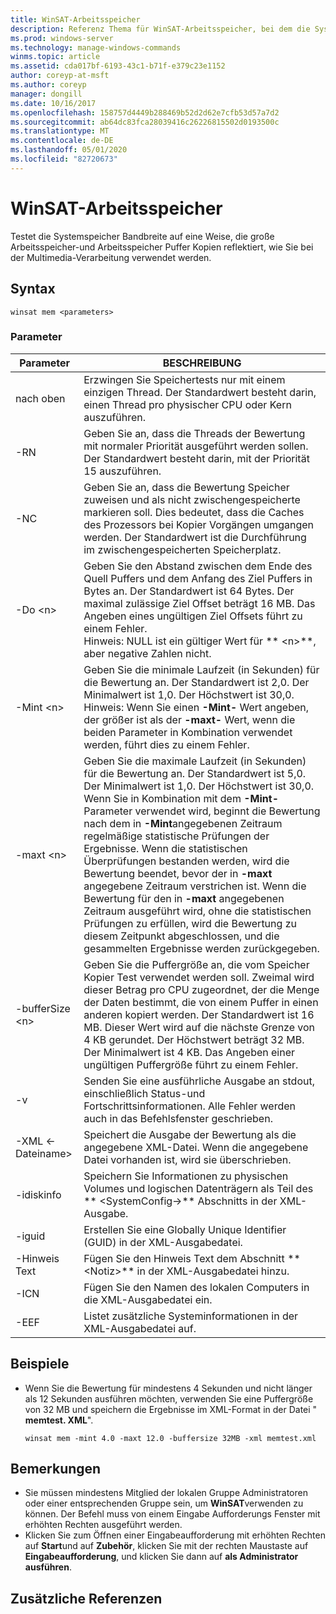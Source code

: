 ```yaml
---
title: WinSAT-Arbeitsspeicher
description: Referenz Thema für WinSAT-Arbeitsspeicher, bei dem die Systemspeicher Bandbreite auf eine Weise überprüft wird, die den umfangreichen Arbeitsspeichers und Speicherpuffer Kopien widerspiegelt, wie bei der Multimedia-Verarbeitung
ms.prod: windows-server
ms.technology: manage-windows-commands
winms.topic: article
ms.assetid: cda017bf-6193-43c1-b71f-e379c23e1152
author: coreyp-at-msft
ms.author: coreyp
manager: dongill
ms.date: 10/16/2017
ms.openlocfilehash: 158757d4449b288469b52d2d62e7cfb53d57a7d2
ms.sourcegitcommit: ab64dc83fca28039416c26226815502d0193500c
ms.translationtype: MT
ms.contentlocale: de-DE
ms.lasthandoff: 05/01/2020
ms.locfileid: "82720673"
---
```

# <a name="winsat-mem"></a>WinSAT-Arbeitsspeicher



Testet die Systemspeicher Bandbreite auf eine Weise, die große Arbeitsspeicher-und Arbeitsspeicher Puffer Kopien reflektiert, wie Sie bei der Multimedia-Verarbeitung verwendet werden.



## <a name="syntax"></a>Syntax

```
winsat mem <parameters>
```

### <a name="parameters"></a>Parameter

|Parameter|BESCHREIBUNG|
|---------|-----------|
|nach oben|Erzwingen Sie Speichertests nur mit einem einzigen Thread. Der Standardwert besteht darin, einen Thread pro physischer CPU oder Kern auszuführen.|
|-RN|Geben Sie an, dass die Threads der Bewertung mit normaler Priorität ausgeführt werden sollen. Der Standardwert besteht darin, mit der Priorität 15 auszuführen.|
|-NC|Geben Sie an, dass die Bewertung Speicher zuweisen und als nicht zwischengespeicherte markieren soll. Dies bedeutet, dass die Caches des Prozessors bei Kopier Vorgängen umgangen werden. Der Standardwert ist die Durchführung im zwischengespeicherten Speicherplatz.|
|-Do \<n>|Geben Sie den Abstand zwischen dem Ende des Quell Puffers und dem Anfang des Ziel Puffers in Bytes an. Der Standardwert ist 64 Bytes. Der maximal zulässige Ziel Offset beträgt 16 MB. Das Angeben eines ungültigen Ziel Offsets führt zu einem Fehler.</br>Hinweis: NULL ist ein gültiger Wert für ** \<n>**, aber negative Zahlen nicht.|
|-Mint \<n>|Geben Sie die minimale Laufzeit (in Sekunden) für die Bewertung an. Der Standardwert ist 2,0. Der Minimalwert ist 1,0. Der Höchstwert ist 30,0.</br>Hinweis: Wenn Sie einen **-Mint-** Wert angeben, der größer ist als der **-maxt-** Wert, wenn die beiden Parameter in Kombination verwendet werden, führt dies zu einem Fehler.|
|-maxt \<n>|Geben Sie die maximale Laufzeit (in Sekunden) für die Bewertung an. Der Standardwert ist 5,0. Der Minimalwert ist 1,0. Der Höchstwert ist 30,0. Wenn Sie in Kombination mit dem **-Mint-** Parameter verwendet wird, beginnt die Bewertung nach dem in **-Mint**angegebenen Zeitraum regelmäßige statistische Prüfungen der Ergebnisse. Wenn die statistischen Überprüfungen bestanden werden, wird die Bewertung beendet, bevor der in **-maxt** angegebene Zeitraum verstrichen ist. Wenn die Bewertung für den in **-maxt** angegebenen Zeitraum ausgeführt wird, ohne die statistischen Prüfungen zu erfüllen, wird die Bewertung zu diesem Zeitpunkt abgeschlossen, und die gesammelten Ergebnisse werden zurückgegeben.|
|-bufferSize \<n>|Geben Sie die Puffergröße an, die vom Speicher Kopier Test verwendet werden soll. Zweimal wird dieser Betrag pro CPU zugeordnet, der die Menge der Daten bestimmt, die von einem Puffer in einen anderen kopiert werden. Der Standardwert ist 16 MB. Dieser Wert wird auf die nächste Grenze von 4 KB gerundet. Der Höchstwert beträgt 32 MB. Der Minimalwert ist 4 KB. Das Angeben einer ungültigen Puffergröße führt zu einem Fehler.|
|-v|Senden Sie eine ausführliche Ausgabe an stdout, einschließlich Status-und Fortschrittsinformationen. Alle Fehler werden auch in das Befehlsfenster geschrieben.|
|-XML \<-Dateiname>|Speichert die Ausgabe der Bewertung als die angegebene XML-Datei. Wenn die angegebene Datei vorhanden ist, wird sie überschrieben.|
|-idiskinfo|Speichern Sie Informationen zu physischen Volumes und logischen Datenträgern als Teil des ** \<SystemConfig->** Abschnitts in der XML-Ausgabe.|
|-iguid|Erstellen Sie eine Globally Unique Identifier (GUID) in der XML-Ausgabedatei.|
|-Hinweis Text|Fügen Sie den Hinweis Text dem Abschnitt ** \<Notiz>** in der XML-Ausgabedatei hinzu.|
|-ICN|Fügen Sie den Namen des lokalen Computers in die XML-Ausgabedatei ein.|
|-EEF|Listet zusätzliche Systeminformationen in der XML-Ausgabedatei auf.|

## <a name="examples"></a>Beispiele

- Wenn Sie die Bewertung für mindestens 4 Sekunden und nicht länger als 12 Sekunden ausführen möchten, verwenden Sie eine Puffergröße von 32 MB und speichern die Ergebnisse im XML-Format in der Datei " **memtest. XML**".  
  ```
  winsat mem -mint 4.0 -maxt 12.0 -buffersize 32MB -xml memtest.xml
  ```

## <a name="remarks"></a>Bemerkungen

-   Sie müssen mindestens Mitglied der lokalen Gruppe Administratoren oder einer entsprechenden Gruppe sein, um **WinSAT**verwenden zu können. Der Befehl muss von einem Eingabe Aufforderungs Fenster mit erhöhten Rechten ausgeführt werden.
-   Klicken Sie zum Öffnen einer Eingabeaufforderung mit erhöhten Rechten auf **Start**und auf **Zubehör**, klicken Sie mit der rechten Maustaste auf **Eingabeaufforderung**, und klicken Sie dann auf **als Administrator ausführen**.

## <a name="additional-references"></a>Zusätzliche Referenzen

